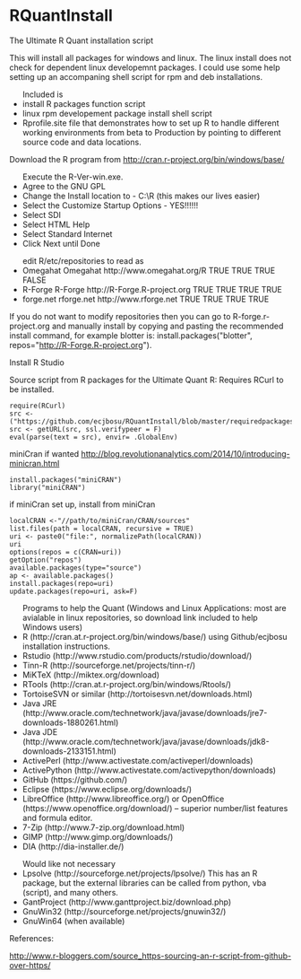 RQuantInstall
=============

The Ultimate R Quant installation script 

This will install all packages for windows and linux.  The linux install does 
not check for dependent linux developemnt packages.  I could use some help 
setting up an accompaning shell script for rpm and deb installations.

<ul>Included is
  <li>install R packages function script</li>  
  <li>linux rpm developement package install shell script</li>  
  <li>Rprofile.site file that demonstrates how to set up R to handle different working 
  environments from beta to Production by pointing to different source code and 
  data locations.</li>
</ul>

Download the R program from http://cran.r-project.org/bin/windows/base/

<ul>Execute the R-Ver-win.exe.
<li>Agree to the GNU GPL</li>
<li>Change the Install location to - C:\R (this makes our lives easier)</li>
<li>Select the Customize Startup Options - YES!!!!!!</li>
<li>Select SDI</li>
<li>Select HTML Help</li>
<li>Select Standard Internet</li>
<li>Click Next until Done</li>
</ul>

<ul>edit R/etc/repositories to read as
<li>Omegahat Omegahat http://www.omegahat.org/R TRUE TRUE TRUE FALSE</li>
<li>R-Forge R-Forge http://R-Forge.R-project.org    TRUE TRUE TRUE TRUE</li>
<li>forge.net rforge.net http://www.rforge.net  TRUE TRUE TRUE TRUE</li>
</ul>

If you do not want to modify repositories then you can go to R-forge.r-project.org and manually install by copying and pasting the recommended install command, for example blotter is: install.packages("blotter", repos="http://R-Forge.R-project.org").

Install R Studio

Source script from R packages for the Ultimate Quant R: Requires RCurl to be installed.  
```
require(RCurl)
src <- ("https://github.com/ecjbosu/RQuantInstall/blob/master/requiredpackagesinstall.R")
src <- getURL(src, ssl.verifypeer = F)
eval(parse(text = src), envir= .GlobalEnv)
```
miniCran if wanted
  http://blog.revolutionanalytics.com/2014/10/introducing-minicran.html
```
install.packages("miniCRAN")
library("miniCRAN")
```
if miniCran set up, install from miniCran

```
localCRAN <-"//path/to/miniCran/CRAN/sources"
list.files(path = localCRAN, recursive = TRUE)
uri <- paste0("file:", normalizePath(localCRAN))
uri
options(repos = c(CRAN=uri))
getOption("repos")
available.packages(type="source")
ap <- available.packages()
install.packages(repo=uri)
update.packages(repo=uri, ask=F)
```
<ul>Programs to help the Quant (Windows and Linux Applications:  most are avialable in linux repositories, so download link included to help Windows users)
<li>R (http://cran.at.r-project.org/bin/windows/base/) using Github/ecjbosu installation instructions.</li>
<li>Rstudio (http://www.rstudio.com/products/rstudio/download/)</li>
<li>Tinn-R (http://sourceforge.net/projects/tinn-r/)</li>
<li>MiKTeX (http://miktex.org/download)</li>
<li>RTools (http://cran.at.r-project.org/bin/windows/Rtools/)</li>
<li>TortoiseSVN or similar (http://tortoisesvn.net/downloads.html)</li>
<li>Java JRE (http://www.oracle.com/technetwork/java/javase/downloads/jre7-downloads-1880261.html)</li>
<li>Java JDE (http://www.oracle.com/technetwork/java/javase/downloads/jdk8-downloads-2133151.html)</li>
<li>ActivePerl (http://www.activestate.com/activeperl/downloads)</li>
<li>ActivePython (http://www.activestate.com/activepython/downloads)</li>
<li>GitHub (https://github.com/)</li>
<li>Eclipse (https://www.eclipse.org/downloads/)</li>
<li>LibreOffice (http://www.libreoffice.org/) or OpenOffice (https://www.openoffice.org/download/) – superior number/list features and formula editor.</li>
<li>7-Zip (http://www.7-zip.org/download.html)</li>
<li>GIMP (http://www.gimp.org/downloads/)</li>
<li>DIA (http://dia-installer.de/)</li>
</ul>
<ul>Would like not necessary
<li>Lpsolve (http://sourceforge.net/projects/lpsolve/) This has an R package, but the external libraries can be called from python, vba (script), and many others.</li>
<li>GantProject (http://www.ganttproject.biz/download.php)</li>
<li>GnuWin32 (http://sourceforge.net/projects/gnuwin32/)</li>
<li>GnuWin64 (when available)</li>
</ul>

References:

http://www.r-bloggers.com/source_https-sourcing-an-r-script-from-github-over-https/
